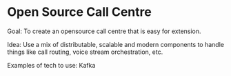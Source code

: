 # Open Source Call Centre

Goal: To create an opensource call centre that is easy for extension.

Idea: Use a mix of distributable, scalable and modern components to handle things like call routing, voice stream orchestration, etc.

Examples of tech to use: Kafka